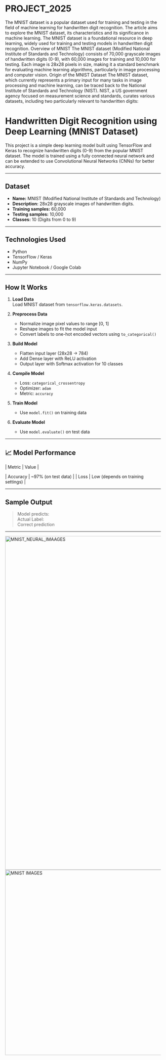 # PROJECT_2025
The MNIST dataset is a popular dataset used for training and testing in the field of machine learning for handwritten digit recognition. The article aims to explore the MNIST dataset, its characteristics and its significance in machine learning.
The MNIST dataset is a foundational resource in deep learning, widely used for training and testing models in handwritten digit recognition.
Overview of MNIST
The MNIST dataset (Modified National Institute of Standards and Technology) consists of 70,000 grayscale images of handwritten digits (0-9), with 60,000 images for training and 10,000 for testing. Each image is 28x28 pixels in size, making it a standard benchmark for evaluating machine learning algorithms, particularly in image processing and computer vision.
Origin of the MNIST Dataset
The MNIST dataset, which currently represents a primary input for many tasks in image processing and machine learning, can be traced back to the National Institute of Standards and Technology (NIST). NIST, a US government agency focused on measurement science and standards, curates various datasets, including two particularly relevant to handwritten digits:

#  Handwritten Digit Recognition using Deep Learning (MNIST Dataset)

This project is a simple deep learning model built using TensorFlow and Keras to recognize handwritten digits (0-9) from the popular MNIST dataset. The model is trained using a fully connected neural network and can be extended to use Convolutional Neural Networks (CNNs) for better accuracy.

---

## Dataset

- **Name:** MNIST (Modified National Institute of Standards and Technology)
- **Description:** 28x28 grayscale images of handwritten digits.
- **Training samples:** 60,000
- **Testing samples:** 10,000
- **Classes:** 10 (Digits from 0 to 9)

---

##  Technologies Used

- Python
- TensorFlow / Keras
- NumPy
- Jupyter Notebook / Google Colab

---

##  How It Works

1. **Load Data**  
   Load MNIST dataset from `tensorflow.keras.datasets`.

2. **Preprocess Data**  
   - Normalize image pixel values to range [0, 1]  
   - Reshape images to fit the model input  
   - Convert labels to one-hot encoded vectors using `to_categorical()`

3. **Build Model**  
   - Flatten input layer (28x28 → 784)
   - Add Dense layer with ReLU activation
   - Output layer with Softmax activation for 10 classes

4. **Compile Model**  
   - Loss: `categorical_crossentropy`  
   - Optimizer: `adam`  
   - Metric: `accuracy`

5. **Train Model**  
   - Use `model.fit()` on training data

6. **Evaluate Model**  
   - Use `model.evaluate()` on test data

---

## 📈 Model Performance

| Metric | Value |

| Accuracy | ~97% (on test data) |
| Loss | Low (depends on training settings) |

---

##  Sample Output

> Model predicts:  
> Actual Label:   
>  Correct prediction

---
<img width="1920" height="1080" alt="MNIST_NEURAL_IMAAGES" src="https://github.com/user-attachments/assets/aa459fde-f3da-4342-8913-8e4a0e455516" />

<img width="800" height="600" alt="MNIST IMAGES" src="https://github.com/user-attachments/assets/d1edf288-45ce-478d-ae31-871a86a1df18" />


                                                              

